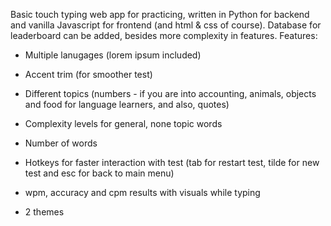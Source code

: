 Basic touch typing web app for practicing, written in Python for backend and vanilla Javascript for frontend (and html & css of course).
Database for leaderboard can be added, besides more complexity in features. 
Features: 
- Multiple lanugages (lorem ipsum included)
- Accent trim (for smoother test)
- Different topics (numbers - if you are into accounting, animals, objects and food for language learners, and also, quotes)
- Complexity levels for general, none topic words
- Number of words

- Hotkeys for faster interaction with test (tab for restart test, tilde for new test and esc for back to main menu)
- wpm, accuracy and cpm results with visuals while typing
- 2 themes
